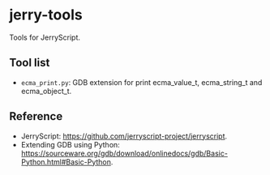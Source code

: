 # jerry-tools
Tools for JerryScript.

## Tool list
- `ecma_print.py`: GDB extension for print ecma_value_t, ecma_string_t and ecma_object_t.

## Reference
- JerryScript: https://github.com/jerryscript-project/jerryscript.
- Extending GDB using Python: https://sourceware.org/gdb/download/onlinedocs/gdb/Basic-Python.html#Basic-Python.